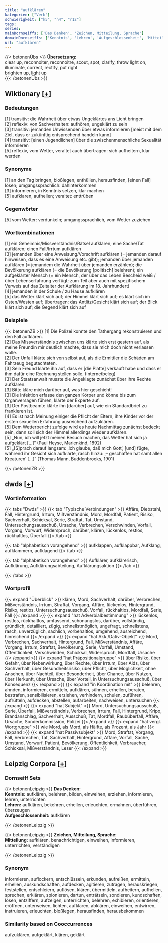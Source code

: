 ```yaml
---
title: "aufklären"
kategorien: ["Verb"]
schwierigkeit: ["k5", "h4", "r12"]
tags:
series:
mainDornseiffs: ['Das Denken', 'Zeichen, Mitteilung, Sprache']
domainDornseiffs: ['Kenntnis', 'Lehren', 'Aufgeschlossenheit', 'Mitteilung']
url: "aufklären"
---
```


{{< betonenÜbs >}}
**Übersetzung:**  
clear up, reconnoiter, reconnoitre, scout, spot, clarify, throw  light on, illuminate, correct, rectify, put  right  
brighten up, light up  
{{< /betonenÜbs >}}

## Wiktionary [[+](https://de.wiktionary.org/wiki/aufklären)]

### Bedeutungen
[1] transitiv: die Wahrheit über etwas Ungeklärtes ans Licht bringen  
[2] reflexiv: von Sachverhalten: aufhören, ungeklärt zu sein  
[3] transitiv: jemanden Unwissenden über etwas informieren [meist mit dem Ziel, dass er zukünftig entsprechend handeln kann]  
[4] transitiv: [einen Jugendlichen] über die zwischenmenschliche Sexualität informieren  
[5] reflexiv, vom Wetter, veraltet auch übertragen:  sich aufheitern, klar werden  

### Synonyme
[1] an den Tag bringen, bloßlegen, enthüllen, herausfinden, [einen Fall] lösen; umgangssprachlich: dahinterkommen  
[3] informieren, in Kenntnis setzen, klar machen  
[5] aufklaren, aufhellen; veraltet: enttrüben  

### Gegenwörter
[5] vom Wetter: verdunkeln; umgangssprachlich, vom Wetter zuziehen  

### Wortkombinationen
[1] ein Geheimnis/Missverständnis/Rätsel aufklären; eine Sache/Tat aufklären; einen Fall/Irrtum aufklären  
[3] jemanden über eine Anweisung/Vorschrift aufklären (= jemanden darauf hinweisen, dass es eine Anweisung etc. gibt); jemanden über jemanden aufklären (= jemandem die Wahrheit über jemanden erzählen); die Bevölkerung aufklären (= die Bevölkerung [politisch] belehren); ein aufgeklärter Mensch (= ein Mensch, der über das Leben Bescheid weiß / über Lebenserfahrung verfügt; zum Teil aber auch mit spezifischem Verweis auf das Zeitalter der Aufklärung im 18. Jahrhundert)  
[4] jemanden in der Schule / zu Hause aufklären  
[5] das Wetter klärt sich auf; der Himmel klärt sich auf; es klärt sich im Osten/Westen auf; übertragen: das Antlitz/Gesicht klärt sich auf; der Blick klärt sich auf; die Gegend klärt sich auf  

### Beispiele
{{< betonenZB >}}
[1] Die Polizei konnte den Tathergang rekonstruieren und den Fall aufklären.  
[2] Das Missverständnis zwischen uns klärte sich erst gestern auf, als meine Freundin mir deutlich machte, dass sie mich doch nicht verlassen wolle.  
[2] Der Unfall klärte sich von selbst auf, als die Ermittler die Schäden am Fahrzeug begutachteten.  
[3] Sein Freund klärte ihn auf, dass er [die Platte] verkauft habe und dass er ihm dafür eine Rechnung stellen solle. (Internetbeleg)  
[3] Der Staatsanwalt musste die Angeklagte zunächst über ihre Rechte aufklären.  
[3] Bitte kläre mich darüber auf, was hier geschieht!  
[3] Die Infektion erfasse den ganzen Körper und könne bis zum Organversagen führen, klärte der Experte auf.  
[3] Der Postbeamte klärte ihn [darüber] auf, wie ein Standardbrief zu frankieren ist.  
[4] Es ist nach Meinung einiger die Pflicht der Eltern, ihre Kinder vor der ersten sexuellen Erfahrung ausreichend aufzuklären.  
[5] Dem Wetterbericht zufolge wird es heute Nachmittag zunächst bedeckt sein, dann soll sich der Himmel allerdings wieder aufklären.  
[5] „Nun, ich will jetzt meinen Besuch machen, das Wetter hat sich ja aufgeklärt […]“ (Paul Heyse, Marienkind, 1892)  
[5] „[S]prach darauf langsam: ‚Ich glaube, daß mich Gott‘, [und] fügte, während ihr Gesicht sich aufklärte, rasch hinzu: ‚– geschaffen hat samt allen Kreaturen‘ […]“ (Thomas Mann, Buddenbrooks, 1901)  

{{< /betonenZB >}}


## dwds [[+](https://www.dwds.de/wb/aufklären)]

### Wortinformation
{{< tabs "Dwds" >}}
{{< tab "Typische Verbindungen" >}}
Affäre, Diebstahl, Fall, Hintergrund, Irrtum, Mißverständnis, Mord, Mordfall, Patient, Risiko, Sachverhalt, Schicksal, Serie, Straftat, Tat, Umstand, Untersuchungsausschuß, Ursache, Verbrechen, Verschwinden, Vorfall, Vorgang, Vorwurf, Widerspruch, darüber, klären, lückenlos, restlos, rückhaltlos, Überfall
{{< /tab >}}

{{< tab "alphabetisch vorangehend" >}}
aufklappen, aufklappbar, Aufklang, aufklammern, aufklagend
{{< /tab >}}

{{< tab "alphabetisch vorangehend" >}}
Aufklärer, aufklärerisch, Aufklärung, Aufklärungsabteilung, Aufklärungsaktion
{{< /tab >}}

{{< /tabs >}}

### Wortprofil
{{< expand "Überblick" >}} klären, Mord, Sachverhalt, darüber, Verbrechen, Mißverständnis, Irrtum, Straftat, Vorgang, Affäre, lückenlos, Hintergrund, Risiko, restlos, Untersuchungsausschuß, Vorfall, rückhaltlos, Mordfall, Serie, Fall {{< /expand >}}
{{< expand "hat Adverbialbestimmung" >}} lückenlos, restlos, rückhaltlos, umfassend, schonungslos, darüber, vollständig, gründlich, detailliert, zügig, schnellstmöglich, ungefragt, schnellstens, rasch, unverzüglich, sachlich, vorbehaltlos, umgehend, ausreichend, hinreichend {{< /expand >}}
{{< expand "hat Akk./Dativ-Objekt" >}} Mord, Verbrechen, Sachverhalt, Hintergrund, Fall, Mißverständnis, Affäre, Vorgang, Irrtum, Straftat, Bevölkerung, Serie, Vorfall, Umstand, Öffentlichkeit, Verschwinden, Schicksal, Widerspruch, Mordfall, Ursache {{< /expand >}}
{{< expand "hat Präpositionalgruppe" >}} über Risiko, über Gefahr, über Nebenwirkung, über Rechte, über Irrtum, über Aids, über Sachverhalt, über Gesundheitsrisiko, über Pflicht, über Möglichkeit, ohne Ansehen, über Nachteil, über Besonderheit, über Chance, über Nutzen, über Herkunft, über Ursache, über Vorteil, in Untersuchungsausschuß, über Konsequenz {{< /expand >}}
{{< expand "in Koordination mit" >}} belehren, ahnden, informieren, ermitteln, aufklären, sühnen, erhellen, beraten, bestrafen, sensibilisieren, erziehen, verhindern, schulen, zuführen, aufrütteln, aufdecken, abstellen, aufarbeiten, nachweisen, untersuchen {{< /expand >}}
{{< expand "hat Subjekt" >}} Mord, Untersuchungsausschuß, Serie, Überfall, Mißverständnis, Verbrechen, Irrtum, Fall, Hintergrund, Kripo, Brandanschlag, Sachverhalt, Ausschuß, Tat, Mordfall, Raubüberfall, Affäre, Ursache, Sonderkommission, Polizei {{< /expand >}}
{{< expand "hat vergl. Wortgruppe" >}} wie Mord, als Mord, als Hälfte, als Prozent, als Jahr {{< /expand >}}
{{< expand "hat Passivsubjekt" >}} Mord, Straftat, Vorgang, Fall, Verbrechen, Tat, Sachverhalt, Hintergrund, Affäre, Vorfall, Sache, Umstand, Vorwurf, Patient, Bevölkerung, Öffentlichkeit, Verbraucher, Schicksal, Mißverständnis, Leser {{< /expand >}}

## Leipzig Corpora [[+](https://corpora.uni-leipzig.de/en/res?word=aufklären&corpusId=deu_newscrawl-public_2018)]

### Dornseiff Sets
{{< betonenLeipzig >}}
**Das Denken:**  
**Kenntnis:** aufklären, belehren, bilden, einweihen, erziehen, informieren, lehren, unterrichten  
**Lehren:** aufklären, bekehren, erhellen, erleuchten, ermahnen, überführen, überzeugen  
**Aufgeschlossenheit:** aufklären  

{{< /betonenLeipzig >}}


{{< betonenLeipzig >}}
**Zeichen, Mitteilung, Sprache:**  
**Mitteilung:** aufklären, benachrichtigen, einweihen, informieren, unterrichten, verständigen  

{{< /betonenLeipzig >}}

### Synonym
informieren, auflockern, entschlüsseln, erkunden, aufreißen, ermitteln, erhellen, auskundschaften, aufdecken, agitieren, zutragen, herauskriegen, feststellen, entschleiern, auflösen, klären, übermitteln, aufheitern, aufhellen, sprechen, erklären, spionieren, dartun, enträtseln, sondieren, kundschaften, lösen, entziffern, aufzeigen, unterrichten, belehren, exhibieren, orientieren, eröffnen, unterweisen, lichten, aufklaren, abklären, einweihen, entwirren, instruieren, erleuchten, bloßlegen, herausfinden, herausbekommen


### Similarity based on Cooccurrences
aufzuklären, aufgeklärt, klären, geklärt

